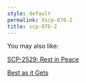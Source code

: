 ```yaml
---
style: default
permalink: Xscp-076-2
title: scp-076-2
---
```

You may also like:

[SCP-2529: Rest in Peace](http://scp-wiki.net/scp-2529)

[Best as it Gets](http://scp-wiki.net/best-as-it-gets)
